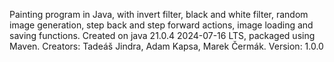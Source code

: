 Painting program in Java, with invert filter, black and white filter, random image generation, step back and step forward actions, image loading and saving functions.
Created on java 21.0.4 2024-07-16 LTS, packaged using Maven.
Creators: Tadeáš Jindra, Adam Kapsa, Marek Čermák.
Version: 1.0.0